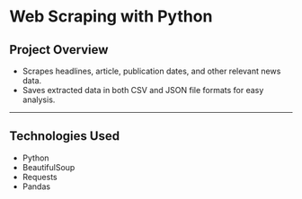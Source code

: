 # Web Scraping with Python


## Project Overview
- Scrapes headlines, article, publication dates, and other relevant news data. 
- Saves extracted data in both CSV and JSON file formats for easy analysis.

---

## Technologies Used
- Python  
- BeautifulSoup  
- Requests  
- Pandas



